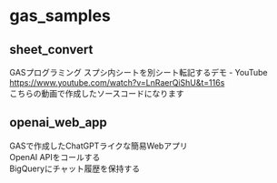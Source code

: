 # gas_samples

## sheet_convert

GASプログラミング スプシ内シートを別シート転記するデモ - YouTube  
https://www.youtube.com/watch?v=LnRaerQiShU&t=116s  
こちらの動画で作成したソースコードになります  

## openai_web_app

GASで作成したChatGPTライクな簡易Webアプリ  
OpenAI APIをコールする  
BigQueryにチャット履歴を保持する  


